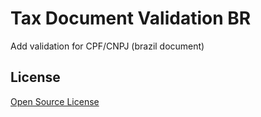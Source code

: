 # Tax Document Validation BR

Add validation for CPF/CNPJ (brazil document)

## License

[Open Source License](LICENSE.txt)
